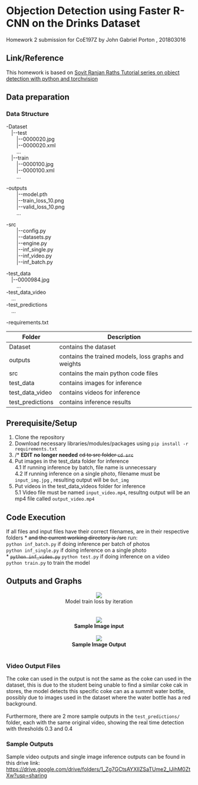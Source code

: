 # Objection Detection using Faster R-CNN on the Drinks Dataset
Homework 2 submission for CoE197Z
by John Gabriel Porton , 201803016

## Link/Reference
This homework is based on [Sovit Ranjan Raths Tutorial series on object detection with python and torchvision](https://debuggercafe.com/ssdlite-mobilenetv3-backbone-object-detection-with-pytorch-and-torchvision/)

## Data preparation
### Data Structure

 -Dataset\
 &emsp;|--test\
	&emsp;&emsp;|--0000020.jpg\
	&emsp;&emsp;|--0000020.xml\
 	&emsp;&emsp;...\
 &emsp;|--train\
      &emsp;&emsp;|--0000100.jpg\
      &emsp;&emsp;|--0000100.xml\
      &emsp;&emsp;...
      
 -outputs\
 	&emsp;&emsp;|--model.pth\
 	&emsp;&emsp;|--train_loss_10.png\
	&emsp;&emsp;|--valid_loss_10.png\
 	&emsp;&emsp;...

 -src\
  &emsp;&emsp;|--config.py\
  &emsp;&emsp;|--datasets.py\
  &emsp;&emsp;|--engine.py\
  &emsp;&emsp;|--inf_single.py\
  &emsp;&emsp;|--inf_video.py\
  &emsp;&emsp;|--inf_batch.py
  
 -test_data\
  &emsp;|--0000984.jpg\
  &emsp;&emsp;...\
 -test_data_video\
  &emsp;...\
 -test_predictions\
  &emsp;...
  
 -requirements.txt
 
|Folder | Description |
| --- | --- |
| Dataset | contains the dataset |
| outputs | contains the trained models, loss graphs and weights |
| src | contains the main python code files |
| test_data | contains images for inference |
| test_data_video | contains videos for inference |
| test_predictions | contains inference results |
  
## Prerequisite/Setup
1. Clone the repository
2. Download necessary libraries/modules/packages using `pip install -r requirements.txt`
3. /* **EDIT no longer needed** ~~cd to src folder  `cd src`~~
4. Put images in the test_data folder for inference\
  4.1 If running inference by batch, file name is unnecessary\
  4.2 If running inference on a single photo, filename must be `input_img.jpg` , resulting output will be `Out_img`
5. Put videos in the test_data_videos folder for inference\
  5.1 Video file must be named `input_video.mp4`, resultng output will be an mp4 file called `output_video.mp4`
  
## Code Execution
If all files and input files have their correct filenames, are in their respective folders * ~~and the current working directory is /src~~
run:\
    `python inf_batch.py` if doing inference per batch of photos\
    `python inf_single.py` if doing inference on a single photo\
    * ~~`python inf_video.py`~~ `python test.py` if doing inference on a video\
    `python train.py` to train the model
    
## Outputs and Graphs
<p align="center">
	<img src="https://user-images.githubusercontent.com/67114171/166144863-4332bb26-8f4b-4e99-823c-9a2e78a81a46.png">
	<br
	<b>Model train loss by iteration</b><br>
	<br><br>
	<img src ="https://user-images.githubusercontent.com/67114171/166145903-9ff2eb30-cee7-4298-abb0-4ab13d4270ae.jpg">
	<br>
	<b> Sample Image input </b>
	<br><br>
	<img src ="https://user-images.githubusercontent.com/67114171/166145928-6dd11e16-912d-4be4-a402-50fa89a8c24c.jpg">
	<br>
	<b> Sample Image Output </b>
	<br><br>
</p>

### Video Output Files
The coke can used in the output is not the same as the coke can used in the dataset, this is due to the student being unable to find a similar coke cak in stores, the model detects this specific coke can as a summit water bottle, possibly due to images used in the dataset where the water bottle has a red background.\
\
Furthermore, there are 2 more sample outputs in the `test_predictions/` folder, each with the same original video, showing the real time detection with thresholds 0.3 and 0.4


### Sample Outputs

Sample video outputs and single image inference outputs can be found in this drive link:\
https://drive.google.com/drive/folders/1_Zg7GCtsAYXIIZSaTUme2_lJihM0ZtXw?usp=sharing




